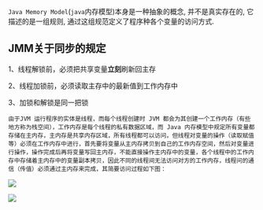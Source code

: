 `Java Memory Model`(`java`内存模型)本身是一种抽象的概念, 并不是真实存在的, 它描述的是一组规则, 通过这组规范定义了程序种各个变量的访问方式.

## JMM关于同步的规定

1、线程解锁前，必须把共享变量**立刻**刷新回主存

2、线程加锁前，必须读取主存中的最新值到工作内存中

3、加锁和解锁是同一把锁



```
由于JVM 运行程序的实体是线程，而每个线程创建时 JVM 都会为其创建一个工作内存（有些地方称为栈空间），工作内存是每个线程的私有数据区域，而 Java 内存模型中规定所有变量都存储在主内存，主内存是共享内存区域，所有线程都可以访问，但线程对变量的操作（读取赋值等）必须在工作内存中进行，首先要将变量从主内存拷贝到自己的工作内存空间，然后对变量进行操作，操作完成后再将变量写回主内存，不能直接操作主内存中的变量，各个线程中的工作内存中存储着主内存中的变量副本拷贝，因此不同的线程间无法访问对方的工作内存，线程问的通信（传值）必须通过主内存来完成，其简要访问过程如下图：
```

![](https://youpaiyun.zongqilive.cn/image/20200421161724.png)









![](https://youpaiyun.zongqilive.cn/image/20200421161132.png)







